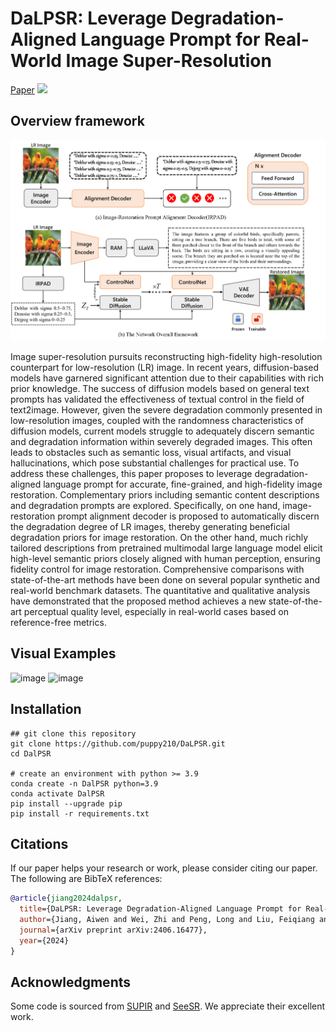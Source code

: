 # DaLPSR: Leverage Degradation-Aligned Language Prompt for Real-World Image Super-Resolution

[Paper](https://arxiv.org/pdf/2406.16477)
<a href='https://arxiv.org/pdf/2406.16477'><img src='https://img.shields.io/badge/arXiv-2406.16477-b31b1b.svg'></a> &nbsp;&nbsp;

## Overview framework
![DaLPSR](figs/framework.png)

Image super-resolution pursuits reconstructing high-fidelity high-resolution counterpart for low-resolution (LR) image. In recent years, diffusion-based models have garnered significant attention due to their capabilities with rich prior knowledge. The success of diffusion models based on general text prompts has validated the effectiveness of textual control in the field of text2image. However, given the severe degradation commonly presented in low-resolution images, coupled with the randomness characteristics of diffusion models, current models struggle to adequately discern semantic and degradation information within severely degraded images. This often leads to obstacles such as semantic loss, visual artifacts, and visual hallucinations, which pose substantial challenges for practical use. To address these challenges, this paper proposes to leverage degradation-aligned language prompt for accurate, fine-grained, and high-fidelity image restoration. Complementary priors including semantic content descriptions and degradation prompts are explored. Specifically, on one hand, image-restoration prompt alignment decoder is proposed to automatically discern the degradation degree of LR images, thereby generating beneficial degradation priors for image restoration. On the other hand, much richly tailored descriptions from pretrained multimodal large language model elicit high-level semantic priors closely aligned with human perception, ensuring fidelity control for image restoration. Comprehensive comparisons with state-of-the-art methods have been done on several popular synthetic and real-world benchmark datasets. The quantitative and qualitative analysis have demonstrated that the proposed method achieves a new state-of-the-art perceptual quality level, especially in real-world cases based on reference-free metrics.

## Visual Examples
![image](https://github.com/puppy210/DaLPSR/blob/main/figs/result_real.png)
![image](https://github.com/puppy210/DaLPSR/blob/main/figs/result_syn.png)

## Installation
```
## git clone this repository
git clone https://github.com/puppy210/DaLPSR.git
cd DalPSR

# create an environment with python >= 3.9
conda create -n DalPSR python=3.9
conda activate DalPSR
pip install --upgrade pip
pip install -r requirements.txt
```

## Citations
If our paper helps your research or work, please consider citing our paper. The following are BibTeX references:
```bibtex
@article{jiang2024dalpsr,
  title={DaLPSR: Leverage Degradation-Aligned Language Prompt for Real-World Image Super-Resolution},
  author={Jiang, Aiwen and Wei, Zhi and Peng, Long and Liu, Feiqiang and Li, Wenbo and Wang, Mingwen},
  journal={arXiv preprint arXiv:2406.16477},
  year={2024}
}
```

## Acknowledgments
Some code is sourced from [SUPIR](https://github.com/Fanghua-Yu/SUPIR) and [SeeSR](https://github.com/cswry/SeeSR). We appreciate their excellent work.
